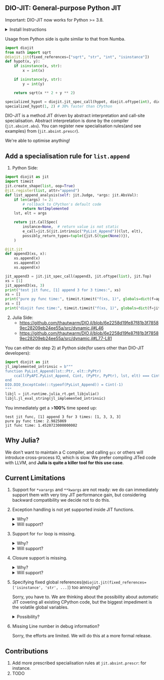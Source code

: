 ## DIO-JIT: General-purpose Python JIT


Important: DIO-JIT now works for Python >= 3.8.

<details><summary>Install Instructions</summary>
<p>

<details><summary>Step 1: Install Julia as an in-process native code compiler for DIO-JIT</summary>
<p>

There are several options for you to install Julia:

- [julialang.org](https://julialang.org/downloads) (recommended for Windows users)
- [jill.py](https://github.com/johnnychen94/jill.py):
    
    `pip install jill && jill install 1.6 --upstream Official`

- [jill](https://github.com/abelsiqueira/jill) (Mac and Linux only!):
    
    `bash -ci "$(curl -fsSL https://raw.githubusercontent.com/abelsiqueira/jill/master/jill.sh)"`
</p>
</details>

<details><summary>Step 2: Install DIO.jl in Julia</summary>
<p>

Type `julia` and open the REPL, then

```julia
julia>
# press ]
pkg> add https://github.com/thautwarm/DIO.jl
# press backspace
julia> using DIO # precompile
```

</p>
</details>

<details><summary>Step 3: Install Python Package</summary>
<p>

`pip install diojit`

</p>
</details>

</p>
</details>

Usage from Python side is quite similar to that from Numba.
```python
import diojit
from math import sqrt
@diojit.jit(fixed_references=["sqrt", "str", "int", "isinstance"])
def hypot(x, y):
    if isinstance(x, str):
        x = int(x)

    if isinstance(y, str):
        y = int(y)

    return sqrt(x ** 2 + y ** 2)

specialized_hypot = diojit.jit_spec_call(hypot, diojit.oftype(int), diojit.oftype(int))
specialized_hypot(1, 2) # 30% faster than CPython
```

DIO-JIT is a method JIT driven by abstract interpretation and call-site specialisation.
Abstract interpretation is done by the compiler (`jit.absint.abs`).
You can register new specialisation rules(and see examples) from (`jit.absint.prescr`).

We're able to optimise anything!

## Add a specialisation rule for `list.append`

1. Python Side:

```python
import diojit as jit
import timeit
jit.create_shape(list, oop=True)
@jit.register(list, attr="append")
def list_append_analysis(self: jit.Judge, *args: jit.AbsVal):
    if len(args) != 2:
        # rollback to CPython's default code
        return NotImplemented
    lst, elt = args

    return jit.CallSpec(
        instance=None,  # return value is not static
        e_call=jit.S(jit.intrinsic("PyList_Append"))(lst, elt),
        possibly_return_types=tuple({jit.S(type(None))}),
    )

@jit.jit
def append3(xs, x):
    xs.append(x)
    xs.append(x)
    xs.append(x)

jit_append3 = jit.jit_spec_call(append3, jit.oftype(list), jit.Top)
xs = [1]
jit_append3(xs, 3)
print("test jit func, [1] append 3 for 3 times:", xs)
xs = []
print("pure py func time:", timeit.timeit("f(xs, 1)", globals=dict(f=append3, xs=xs), number=10000000),)
xs = []
print("diojit func time:", timeit.timeit("f(xs, 1)", globals=dict(f=jit_append3, xs=xs), number=10000000),)
```

2. Julia Side:
    - https://github.com/thautwarm/DIO.jl/blob/6e2258d19fe87f81b3f78589ec28209eb24ee55a/src/dynamic.jl#L46
    - https://github.com/thautwarm/DIO.jl/blob/6e2258d19fe87f81b3f78589ec28209eb24ee55a/src/dynamic.jl#L77-L81

You can either do step 2) at Python side(for users other than DIO-JIT developers):
```python
import diojit as jit
jl_implemented_intrinsic = b"""
function PyList_Append(lst::Ptr, elt::PyPtr)
    ccall(PyAPI.PyList_Append, Cint, (PyPtr, PyPtr), lst, elt) === Cint(-1)
end
DIO.DIO_ExceptCode(::typeof(PyList_Append)) = Cint(-1)
"""
libjl = jit.runtime.julia_rt.get_libjulia()
libjl.jl_eval_string(jl_implemented_intrinsic)
```

You immediately get a >**100%** time speed up:

```
test jit func, [1] append 3 for 3 times: [1, 3, 3, 3]
pure py func time: 2.9825069
jit func time: 1.4520723000000002
```

## Why Julia?

We don't want to maintain a C compiler, and calling `gcc` or others will introduce cross-process IO, which is slow.
We prefer compiling JITed code with LLVM, and **Julia is quite a killer tool for this use case**.

## Current Limitations

1. Support for `*varargs` and `**kwargs` are not ready: we do can immediately support them with very tiny JIT performance gain, but considering backward compatibility we decide not to do this.

2. Exception handling is not yet supported inside JIT functions.
    
    <details><summary>Why?</summary>
    <p>
    
    We haven't implemented the translation from exception handling bytecode to untyped DIO IR (`jit.absint.abs.In_Stmt`).
    
    </p>
    </details>
    
    <details><summary>Will support?</summary>
    <p>
    
    Yes.

    In fact, now a callsite in any JIT function can raise an exception. It will not be handled by JIT functions, instead, it is lifted up to the root call, which is a pure Python call.

    Exception handling will be supported when we have efforts on translating CPython bytecode about exception handling into untyped DIO IR (`jit.absint.abs.In_Stmt`).

    P.S: This will be finished simultaneously with the support for `for` loop.

    </p>
    </details>

3. Support for `for` loop is missing.

    <details><summary>Why?</summary>
    <p>

    Firstly, in CPython, `for` loop relies on exception handling, which is not supported yet.

    Secondly, we're considering a fast path for `for` loop, maybe proposing a `__citer__` protocol for faster iteration for JIT functions, which requires communications with Python developers.

    </p>
    </details>

    <details><summary>Will support?</summary>
    <p>
    
    Yes.

    This will be finished simultaneously with support for exception handling (faster `for` loop might come later).
    
    </p>
    </details>

4. Closure support is missing.

    <details><summary>Why?</summary>
    <p>

    In imperative languages, closures use *cell* structures to achieve mutable free/cell variables.

    However, a writable cell makes it hard to optimise in a dynamic language.

    We recommend your create a bound object to simulate fast closures **after we support variadic arguments**:

    ```python
    class Closure:
        def __init__(self, f, cells: tuple):
            self.cells = cells
            self.f = f
        def __call__(self, *args):
            return self.f(self.cells, *args)
    ```

    </p>
    </details>

    <details><summary>Will support?</summary>
    <p>
    
    Still yes. However, don't expect much about the performance gain for Python's vanilla closures.

    </p>
    </details>

5. Specifying fixed global references(`@diojit.jit(fixed_references=['isinstance', 'str', ...]`) too annoying?

    Sorry, you have to. We are thinking about the possibility about automatic JIT covering all existing CPython code, but the biggest impediment is the volatile global variables.

    <details><summary>Possibility?</summary>
    <p>
    
    Recently we found CPython's newly(`:)`) added feature `Dict.ma_version_tag` might be used to automatically notifying JITed functions to re-compile when the global references change.

    More research is required.

    </p>
    </details>

6. Missing Line number in debug information?

    Sorry, the efforts are limited. We will do this at a more formal release.

## Contributions

1. Add more prescribed specialisation rules at `jit.absint.prescr`: for instance.
2. TODO
